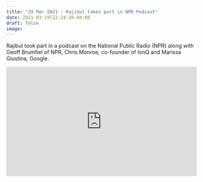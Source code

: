 ```yaml
---
title: "29 Mar 2021 - Rajibul takes part in NPR Podcast"
date: 2021-03-29T22:24:20-04:00
draft: false
image: 
---
```


Rajibul took part in a podcast on the National Public Radio (NPR) along with Geoff Brumfiel of NPR, Chris Monroe, co-founder of IonQ and Marissa Giustina, Google.

<iframe src="https://www.npr.org/player/embed/981315128/981786876" width="100%" height="290" frameborder="0" scrolling="no" title="NPR embedded audio player"></iframe>

